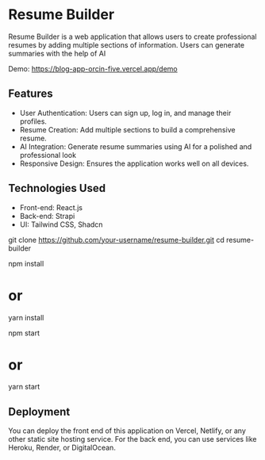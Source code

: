 # Resume Builder

Resume Builder is a web application that allows users to create professional resumes by adding multiple sections of information. Users can generate summaries with the help of AI

Demo: https://blog-app-orcin-five.vercel.app/demo

## Features

  - User Authentication: Users can sign up, log in, and manage their profiles.
  - Resume Creation: Add multiple sections to build a comprehensive resume.
  - AI Integration: Generate resume summaries using AI for a polished and professional look
  - Responsive Design: Ensures the application works well on all devices.

## Technologies Used

  - Front-end: React.js
  - Back-end: Strapi
  - UI: Tailwind CSS, Shadcn

    
git clone https://github.com/your-username/resume-builder.git
cd resume-builder

npm install
# or
yarn install

npm start
# or
yarn start

## Deployment

You can deploy the front end of this application on Vercel, Netlify, or any other static site hosting service. For the back end, you can use services like Heroku, Render, or DigitalOcean.



